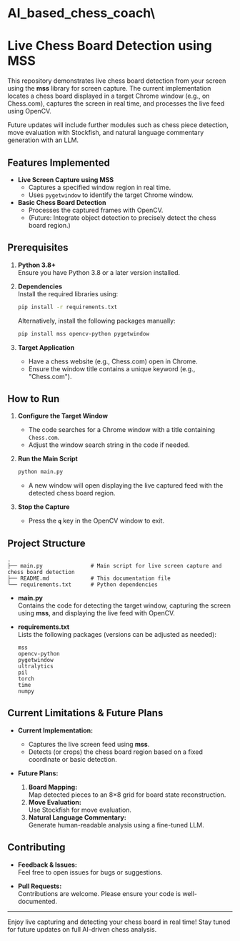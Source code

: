 # AI_based_chess_coach\
# Live Chess Board Detection using MSS

This repository demonstrates live chess board detection from your screen using the **mss** library for screen capture. The current implementation locates a chess board displayed in a target Chrome window (e.g., on Chess.com), captures the screen in real time, and processes the live feed using OpenCV.

Future updates will include further modules such as chess piece detection, move evaluation with Stockfish, and natural language commentary generation with an LLM.

## Features Implemented

- **Live Screen Capture using MSS**
  - Captures a specified window region in real time.
  - Uses `pygetwindow` to identify the target Chrome window.
- **Basic Chess Board Detection**
  - Processes the captured frames with OpenCV.
  - (Future: Integrate object detection to precisely detect the chess board region.)

## Prerequisites

1. **Python 3.8+**  
   Ensure you have Python 3.8 or a later version installed.

2. **Dependencies**  
   Install the required libraries using:
   ```bash
   pip install -r requirements.txt
   ```
   Alternatively, install the following packages manually:
   ```bash
   pip install mss opencv-python pygetwindow
   ```

3. **Target Application**  
   - Have a chess website (e.g., Chess.com) open in Chrome.
   - Ensure the window title contains a unique keyword (e.g., "Chess.com").

## How to Run

1. **Configure the Target Window**  
   - The code searches for a Chrome window with a title containing `Chess.com`.
   - Adjust the window search string in the code if needed.

2. **Run the Main Script**  
   ```bash
   python main.py
   ```
   - A new window will open displaying the live captured feed with the detected chess board region.

3. **Stop the Capture**  
   - Press the **`q`** key in the OpenCV window to exit.

## Project Structure

```
.
├── main.py               # Main script for live screen capture and chess board detection
├── README.md             # This documentation file
└── requirements.txt      # Python dependencies
```

- **main.py**  
  Contains the code for detecting the target window, capturing the screen using **mss**, and displaying the live feed with OpenCV.

- **requirements.txt**  
  Lists the following packages (versions can be adjusted as needed):
  ```
  mss
  opencv-python
  pygetwindow
  ultralytics
  pil
  torch
  time
  numpy
  ```

## Current Limitations & Future Plans

- **Current Implementation:**
  - Captures the live screen feed using **mss**.
  - Detects (or crops) the chess board region based on a fixed coordinate or basic detection.
  
- **Future Plans:**
  1. **Board Mapping:**  
     Map detected pieces to an 8×8 grid for board state reconstruction.
  2. **Move Evaluation:**  
     Use Stockfish for move evaluation.
  3. **Natural Language Commentary:**  
     Generate human-readable analysis using a fine-tuned LLM.

## Contributing

- **Feedback & Issues:**  
  Feel free to open issues for bugs or suggestions.
  
- **Pull Requests:**  
  Contributions are welcome. Please ensure your code is well-documented.





---

Enjoy live capturing and detecting your chess board in real time! Stay tuned for future updates on full AI-driven chess analysis.
